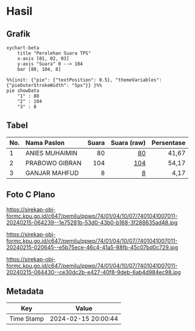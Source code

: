 # Hasil

## Grafik

```mermaid
xychart-beta
    title "Perolehan Suara TPS"
    x-axis [01, 02, 03]
    y-axis "Suara" 0 --> 104
    bar [80, 104, 8]
```

```mermaid
%%{init: {"pie": {"textPosition": 0.5}, "themeVariables": {"pieOuterStrokeWidth": "5px"}} }%%
pie showData
    "1" : 80
    "2" : 104
    "3" : 8
```

## Tabel

| No. | Nama Paslon    | Suara | Suara (raw) | Persentase |
|:--- |:-------------- | -----:| -----------:| ----------:|
| 1   | ANIES MUHAIMIN | 80    | [80][p-1]   | 41,67      |
| 2   | PRABOWO GIBRAN | 104   | [104][p-2]  | 54,17      |
| 3   | GANJAR MAHFUD  | 8     | [8][p-3]    | 4,17       |


[p-1]: https://github.com/gigit-pemilu/pemilu-2024-74-sulawesi-tenggara/blob/main/pilpres/hitung-suara/sub/74-sulawesi-tenggara/sub/01-kolaka/sub/04-kolaka/sub/1007-tahoa/sub/011-tps/sub/paslon-1.txt
[p-2]: https://github.com/gigit-pemilu/pemilu-2024-74-sulawesi-tenggara/blob/main/pilpres/hitung-suara/sub/74-sulawesi-tenggara/sub/01-kolaka/sub/04-kolaka/sub/1007-tahoa/sub/011-tps/sub/paslon-2.txt
[p-3]: https://github.com/gigit-pemilu/pemilu-2024-74-sulawesi-tenggara/blob/main/pilpres/hitung-suara/sub/74-sulawesi-tenggara/sub/01-kolaka/sub/04-kolaka/sub/1007-tahoa/sub/011-tps/sub/paslon-3.txt

## Foto C Plano

https://sirekap-obj-formc.kpu.go.id/c647/pemilu/ppwp/74/01/04/10/07/7401041007011-20240215-064239--1e75281b-53d0-43b0-b168-3f288635ad48.jpg

https://sirekap-obj-formc.kpu.go.id/c647/pemilu/ppwp/74/01/04/10/07/7401041007011-20240215-020645--e5b75ece-46c4-41a5-88fb-45c07bd0c729.jpg

https://sirekap-obj-formc.kpu.go.id/c647/pemilu/ppwp/74/01/04/10/07/7401041007011-20240215-064430--ce30dc2b-e427-40f8-9deb-6ab4d984ec98.jpg


## Metadata

| Key        | Value               |
| ---------- | ------------------- |
| Time Stamp | 2024-02-15 20:00:44 |



